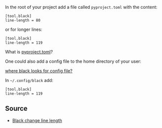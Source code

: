 In the root of your project add a file called `pyproject.toml` with the content:

    [tool.black]
    line-length = 80

or for longer lines:

    [tool.black]
    line-length = 119

What is [pyproject.toml](https://black.readthedocs.io/en/stable/usage_and_configuration/the_basics.html#what-on-earth-is-a-pyproject-toml-file)?

One could also add a config file to the home directory of your user:

[where black looks for config file?](https://black.readthedocs.io/en/stable/usage_and_configuration/the_basics.html#where-black-looks-for-the-file)

In `~/.config/black` add:

    [tool.black]
    line-length = 119

## Source

* [Black change line length](https://datacomy.com/python/black/change_line_length/)